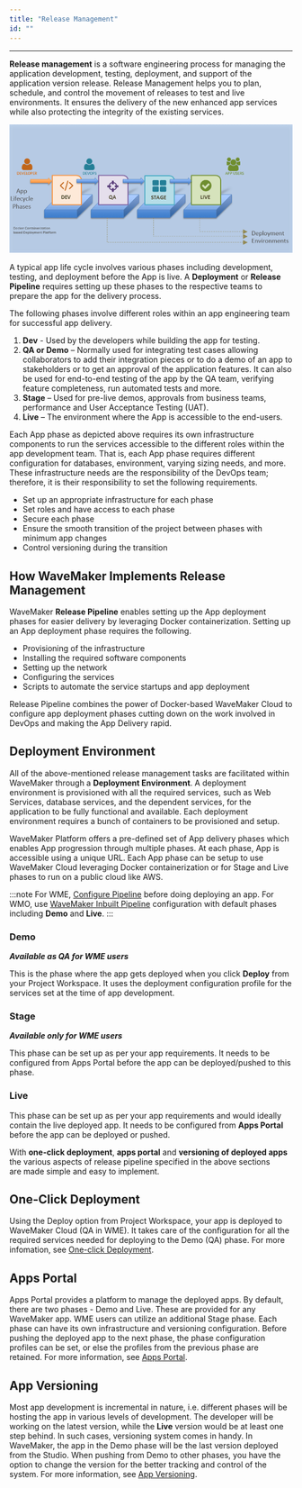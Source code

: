 ```yaml
---
title: "Release Management"
id: ""
---
```

---

**Release management** is a software engineering process for managing the application development, testing, deployment, and support of the application version release. Release Management helps you to plan, schedule, and control the movement of releases to test and live environments. It ensures the delivery of the new enhanced app services while also protecting the integrity of the existing services.

[![release_pipeline](/learn/assets/release_pipeline.png)](/learn/assets/release_pipeline.png)

A typical app life cycle involves various phases including development, testing, and deployment before the App is live. A **Deployment** or **Release Pipeline** requires setting up these phases to the respective teams to prepare the app for the delivery process.

The following phases involve different roles within an app engineering team for successful app delivery.

1. **Dev** - Used by the developers while building the app for testing.
2. **QA or Demo** – Normally used for integrating test cases allowing collaborators to add their integration pieces or to do a demo of an app to stakeholders or to get an approval of the application features. It can also be used for end-to-end testing of the app by the QA team, verifying feature completeness, run automated tests and more.
3. **Stage** – Used for pre-live demos, approvals from business teams, performance and User Acceptance Testing (UAT).
4. **Live** – The environment where the App is accessible to the end-users.

Each App phase as depicted above requires its own infrastructure components to run the services accessible to the different roles within the app development team. That is, each App phase requires different configuration for databases, environment, varying sizing needs, and more. These infrastructure needs are the responsibility of the DevOps team; therefore, it is their responsibility to set the following requirements.

- Set up an appropriate infrastructure for each phase
- Set roles and have access to each phase
- Secure each phase
- Ensure the smooth transition of the project between phases with minimum app changes
- Control versioning during the transition

## How WaveMaker Implements Release Management

WaveMaker **Release Pipeline** enables setting up the App deployment phases for easier delivery by leveraging Docker containerization. Setting up an App deployment phase requires the following.

- Provisioning of the infrastructure
- Installing the required software components
- Setting up the network
- Configuring the services
- Scripts to automate the service startups and app deployment

Release Pipeline combines the power of Docker-based WaveMaker Cloud to configure app deployment phases cutting down on the work involved in DevOps and making the App Delivery rapid.

## Deployment Environment

All of the above-mentioned release management tasks are facilitated within WaveMaker through a **Deployment Environment**. A deployment environment is provisioned with all the required services, such as Web Services, database services, and the dependent services, for the application to be fully functional and available. Each deployment environment requires a bunch of containers to be provisioned and setup.

WaveMaker Platform offers a pre-defined set of App delivery phases which enables App progression through multiple phases. At each phase, App is accessible using a unique URL. Each App phase can be setup to use WaveMaker Cloud leveraging Docker containerization or for Stage and Live phases to run on a public cloud like AWS.

:::note
For WME, [Configure Pipeline](learn/on-premise/configure/config-pipeline) before doing deploying an app. For WMO, use [WaveMaker Inbuilt Pipeline](/learn/app-development/deployment/default-pipelines) configuration with default phases including **Demo** and **Live**.
:::

### Demo

***Available as QA for WME users***

This is the phase where the app gets deployed when you click **Deploy** from your Project Workspace. It uses the deployment configuration profile for the services set at the time of app development.

### Stage

***Available only for WME users***

This phase can be set up as per your app requirements. It needs to be configured from Apps Portal before the app can be deployed/pushed to this phase.

### Live

This phase can be set up as per your app requirements and would ideally contain the live deployed app. It needs to be configured from **Apps Portal** before the app can be deployed or pushed.

With **one-click deployment**, **apps portal** and **versioning of deployed apps** the various aspects of release pipeline specified in the above sections are made simple and easy to implement.

## One-Click Deployment

Using the Deploy option from Project Workspace, your app is deployed to WaveMaker Cloud (QA in WME). It takes care of the configuration for all the required services needed for deploying to the Demo (QA) phase. For more infomation, see [One-click Deployment](/learn/app-development/deployment/one-click-deployment/).

## Apps Portal

Apps Portal provides a platform to manage the deployed apps. By default, there are two phases - Demo and Live. These are provided for any WaveMaker app. WME users can utilize an additional Stage phase. Each phase can have its own infrastructure and versioning configuration. Before pushing the deployed app to the next phase, the phase configuration profiles can be set, or else the profiles from the previous phase are retained. For more information, see [Apps Portal](/learn/app-development/deployment/manage-deployed-apps/#apps-portal).

## App Versioning

Most app development is incremental in nature, i.e. different phases will be hosting the app in various levels of development. The developer will be working on the latest version, while the **Live** version would be at least one step behind. In such cases, versioning system comes in handy. In WaveMaker, the app in the Demo phase will be the last version deployed from the Studio. When pushing from Demo to other phases, you have the option to change the version for the better tracking and control of the system. For more information, see [App Versioning](/learn/app-development/deployment/manage-deployed-apps/#app-versioning).
